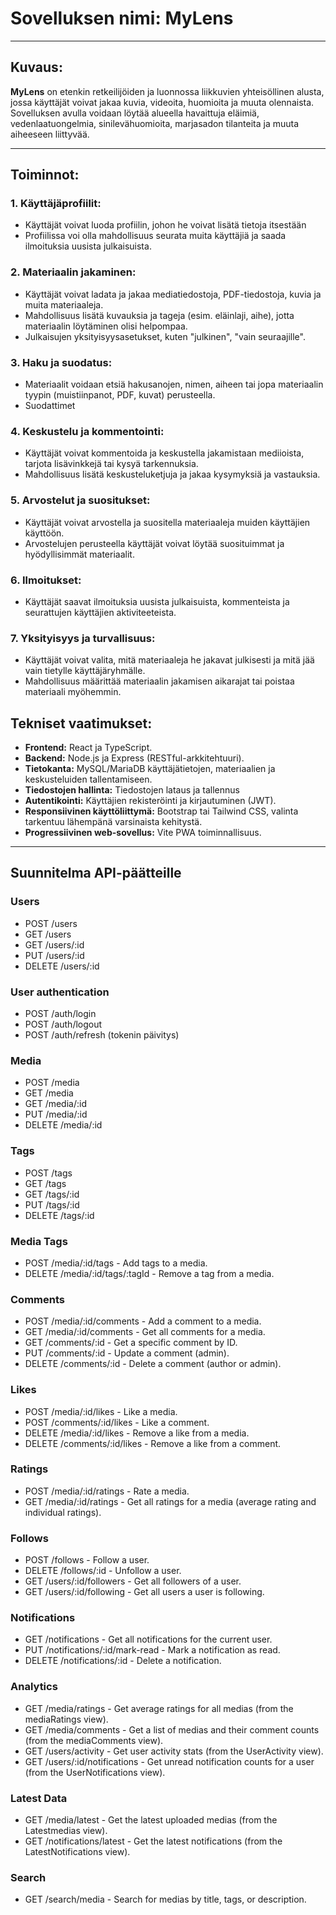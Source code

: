 # Sovelluksen nimi: **MyLens**

---

## Kuvaus:
**MyLens** on etenkin retkeilijöiden ja luonnossa liikkuvien yhteisöllinen alusta, jossa käyttäjät voivat jakaa kuvia, videoita, huomioita ja muuta olennaista. Sovelluksen avulla voidaan löytää alueella havaittuja eläimiä, vedenlaatuongelmia, sinilevähuomioita, marjasadon tilanteita ja muuta aiheeseen liittyvää.

---

## Toiminnot:

### 1. Käyttäjäprofiilit:
- Käyttäjät voivat luoda profiilin, johon he voivat lisätä tietoja itsestään
- Profiilissa voi olla mahdollisuus seurata muita käyttäjiä ja saada ilmoituksia uusista julkaisuista.

### 2. Materiaalin jakaminen:
- Käyttäjät voivat ladata ja jakaa mediatiedostoja, PDF-tiedostoja, kuvia ja muita materiaaleja.
- Mahdollisuus lisätä kuvauksia ja tageja (esim. eläinlaji, aihe), jotta materiaalin löytäminen olisi helpompaa.
- Julkaisujen yksityisyysasetukset, kuten "julkinen", "vain seuraajille".

### 3. Haku ja suodatus:
- Materiaalit voidaan etsiä hakusanojen, nimen, aiheen tai jopa materiaalin tyypin (muistiinpanot, PDF, kuvat) perusteella.
- Suodattimet

### 4. Keskustelu ja kommentointi:
- Käyttäjät voivat kommentoida ja keskustella jakamistaan mediioista, tarjota lisävinkkejä tai kysyä tarkennuksia.
- Mahdollisuus lisätä keskusteluketjuja ja jakaa kysymyksiä ja vastauksia.

### 5. Arvostelut ja suositukset:
- Käyttäjät voivat arvostella ja suositella materiaaleja muiden käyttäjien käyttöön.
- Arvostelujen perusteella käyttäjät voivat löytää suosituimmat ja hyödyllisimmät materiaalit.

### 6. Ilmoitukset:
- Käyttäjät saavat ilmoituksia uusista julkaisuista, kommenteista ja seurattujen käyttäjien aktiviteeteista.

### 7. Yksityisyys ja turvallisuus:
- Käyttäjät voivat valita, mitä materiaaleja he jakavat julkisesti ja mitä jää vain tietylle käyttäjäryhmälle.
- Mahdollisuus määrittää materiaalin jakamisen aikarajat tai poistaa materiaali myöhemmin.


## Tekniset vaatimukset:

- **Frontend:** React ja TypeScript.
- **Backend:** Node.js ja Express (RESTful-arkkitehtuuri).
- **Tietokanta:** MySQL/MariaDB käyttäjätietojen, materiaalien ja keskusteluiden tallentamiseen.
- **Tiedostojen hallinta:** Tiedostojen lataus ja tallennus
- **Autentikointi:** Käyttäjien rekisteröinti ja kirjautuminen (JWT).
- **Responsiivinen käyttöliittymä:** Bootstrap tai Tailwind CSS, valinta tarkentuu lähempänä varsinaista kehitystä.
- **Progressiivinen web-sovellus:** Vite PWA toiminnallisuus.

---

## Suunnitelma API-päätteille

### Users

- POST /users 
- GET /users
- GET /users/:id 
- PUT /users/:id
- DELETE /users/:id

### User authentication

- POST /auth/login
- POST /auth/logout
- POST /auth/refresh (tokenin päivitys)

### Media

- POST /media 
- GET /media 
- GET /media/:id 
- PUT /media/:id 
- DELETE /media/:id 

### Tags

- POST /tags 
- GET /tags 
- GET /tags/:id 
- PUT /tags/:id 
- DELETE /tags/:id 

### Media Tags

- POST /media/:id/tags - Add tags to a media.
- DELETE /media/:id/tags/:tagId - Remove a tag from a media.

### Comments

- POST /media/:id/comments - Add a comment to a media.
- GET /media/:id/comments - Get all comments for a media.
- GET /comments/:id - Get a specific comment by ID.
- PUT /comments/:id - Update a comment (admin).
- DELETE /comments/:id - Delete a comment (author or admin).

### Likes

- POST /media/:id/likes - Like a media.
- POST /comments/:id/likes - Like a comment.
- DELETE /media/:id/likes - Remove a like from a media.
- DELETE /comments/:id/likes - Remove a like from a comment.

### Ratings

- POST /media/:id/ratings - Rate a media.
- GET /media/:id/ratings - Get all ratings for a media (average rating and individual ratings).

### Follows

- POST /follows - Follow a user.
- DELETE /follows/:id - Unfollow a user.
- GET /users/:id/followers - Get all followers of a user.
- GET /users/:id/following - Get all users a user is following.

### Notifications

- GET /notifications - Get all notifications for the current user.
- PUT /notifications/:id/mark-read - Mark a notification as read.
- DELETE /notifications/:id - Delete a notification.

### Analytics

- GET /media/ratings - Get average ratings for all medias (from the mediaRatings view).
- GET /media/comments - Get a list of medias and their comment counts (from the mediaComments view).
- GET /users/activity - Get user activity stats (from the UserActivity view).
- GET /users/:id/notifications - Get unread notification counts for a user (from the UserNotifications view).

### Latest Data

- GET /media/latest - Get the latest uploaded medias (from the Latestmedias view).
- GET /notifications/latest - Get the latest notifications (from the LatestNotifications view).

### Search

- GET /search/media - Search for medias by title, tags, or description.